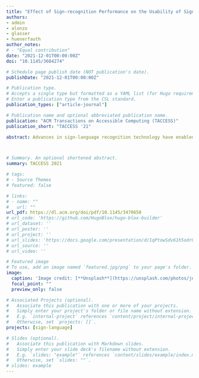 ```yaml
---
title: "Effect of Sign-recognition Performance on the Usability of Sign-language Dictionary Search"
authors:
- admin
- alonzo
- glasser
- huenerfauth
author_notes:
# - "Equal contribution"
date: "2021-12-01T00:00:00Z"
doi: "10.1145/3604274"

# Schedule page publish date (NOT publication's date).
publishDate: "2021-12-01T00:00:00Z"

# Publication type.
# Accepts a single type but formatted as a YAML list (for Hugo requirements).
# Enter a publication type from the CSL standard.
publication_types: ["article-journal"]

# Publication name and optional abbreviated publication name.
publication: "ACM Transactions on Accessible Computing (TACCESS)"
publication_short: "TACCESS '21"

abstract: Advances in sign-language recognition technology have enabled researchers to investigate various methods that can assist users in searching for an unfamiliar sign in ASL using sign-recognition technology. Users can generate a query by submitting a video of themselves performing the sign they believe they encountered somewhere and obtain a list of possible matches. However, there is disagreement among developers of such technology on how to report the performance of their systems, and prior research has not examined the relationship between the performance of search technology and users’ subjective judgements for this task. We conducted three studies using a Wizard-of-Oz prototype of a webcam-based ASL dictionary search system to investigate the relationship between the performance of such a system and user judgements. We found that, in addition to the position of the desired word in a list of results, the placement of the desired word above or below the fold and the similarity of the other words in the results list affected users’ judgements of the system. We also found that metrics that incorporate the precision of the overall list correlated better with users’ judgements than did metrics currently reported in prior ASL dictionary research.



# Summary. An optional shortened abstract.
summary: TACCESS 2021

# tags:
# - Source Themes
# featured: false

# links:
# - name: ""
#   url: ""
url_pdf: https://dl.acm.org/doi/pdf/10.1145/3470650
# url_code: 'https://github.com/HugoBlox/hugo-blox-builder'
# url_dataset: ''
# url_poster: ''
# url_project: ''
# url_slides: 'https://docs.google.com/presentation/d/1qPtowSdv61h5odrORvFZah2Q7W98ZIr5RTFdApKjWeU/edit?usp=sharing'
# url_source: ''
# url_video: ''

# Featured image
# To use, add an image named `featured.jpg/png` to your page's folder. 
image:
  caption: 'Image credit: [**Unsplash**](https://unsplash.com/photos/jdD8gXaTZsc)'
  focal_point: ""
  preview_only: false

# Associated Projects (optional).
#   Associate this publication with one or more of your projects.
#   Simply enter your project's folder or file name without extension.
#   E.g. `internal-project` references `content/project/internal-project/index.md`.
#   Otherwise, set `projects: []`.
projects: [sign-language]

# Slides (optional).
#   Associate this publication with Markdown slides.
#   Simply enter your slide deck's filename without extension.
#   E.g. `slides: "example"` references `content/slides/example/index.md`.
#   Otherwise, set `slides: ""`.
# slides: example
---
```


<!-- {{% callout note %}}
Click the *Cite* button above to demo the feature to enable visitors to import publication metadata into their reference management software.
{{% /callout %}}

{{% callout note %}}
Create your slides in Markdown - click the *Slides* button to check out the example.
{{% /callout %}}

Add the publication's **full text** or **supplementary notes** here. You can use rich formatting such as including [code, math, and images](https://docs.hugoblox.com/content/writing-markdown-latex/). -->
